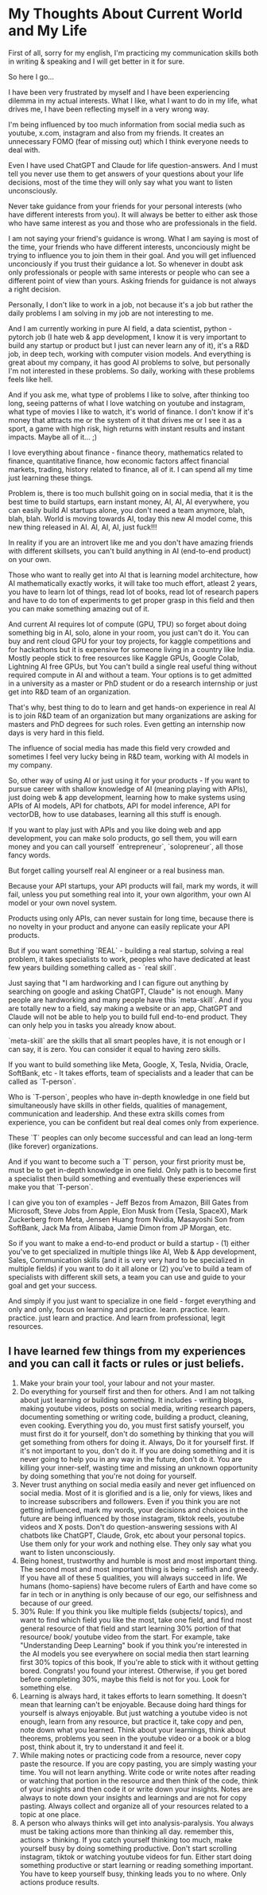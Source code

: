 # My Thoughts About Current World and My Life

<p>First of all, sorry for my english, I'm practicing my communication skills both in writing & speaking and I will get better in it for sure.</p>
<p>So here I go...</p>
<p>I have been very frustrated by myself and I have been experiencing dilemma in my actual interests. What I like, what I want to do in my life, what drives me, I have been reflecting myself in a very wrong way.</p>
<p>I'm being influenced by too much information from social media such as youtube, x.com, instagram and also from my friends. It creates an unnecessary FOMO (fear of missing out) which I think everyone needs to deal with.</p>
<p>Even I have used ChatGPT and Claude for life question-answers. And I must tell you never use them to get answers of your questions about your life decisions, most of the time they will only say what you want to listen unconsciously.</p>
<p>Never take guidance from your friends for your personal interests (who have different interests from you). It will always be better to either ask those who have same interest as you and those who are professionals in the field.</p>
<p>I am not saying your friend's guidance is wrong. What I am saying is most of the time, your friends who have different interests, unconciously might be trying to influence you to join them in their goal. And you will get influenced unconciously if you trust their guidance a lot. So whenever in doubt ask only professionals or people with same interests or people who can see a different point of view than yours. Asking friends for guidance is not always a right decision.</p>
<p>Personally, I don't like to work in a job, not because it's a job but rather the daily problems I am solving in my job are not interesting to me.</p>
<p>And I am currently working in pure AI field, a data scientist, python - pytorch job (I hate web & app development, I know it is very important to build any startup or product but I just can never learn any of it), it's a R&D job, in deep tech, working with computer vision models. And everything is great about my company, it has good AI problems to solve, but personally I'm not interested in these problems. So daily, working with these problems feels like hell.</p>
<p>And if you ask me, what type of problems I like to solve, after thinking too long, seeing patterns of what I love watching on youtube and instagram, what type of movies I like to watch, it's world of finance. I don't know if it's money that attracts me or the system of it that drives me or I see it as a sport, a game with high risk, high returns with instant results and instant impacts. Maybe all of it... ;)</p>
<p>I love everything about finance - finance theory, mathematics related to finance, quantitative finance, how economic factors affect financial markets, trading, history related to finance, all of it. I can spend all my time just learning these things.</p>
<p>Problem is, there is too much bullshit going on in social media, that it is the best time to build startups, earn instant money, AI, AI, AI everywhere, you can easily build AI startups alone, you don't need a team anymore, blah, blah, blah. World is moving towards AI, today this new AI model come, this new thing released in AI. AI, AI, AI, just fuck!!!</p>
<p>In reality if you are an introvert like me and you don't have amazing friends with different skillsets, you can't build anything in AI (end-to-end product) on your own.</p>
<p>Those who want to really get into AI that is learning model architecture, how AI mathematically exactly works, it will take too much effort, atleast 2 years, you have to learn lot of things, read lot of books, read lot of research papers and have to do ton of experiments to get proper grasp in this field and then you can make something amazing out of it.</p>
<p>And current AI requires lot of compute (GPU, TPU) so forget about doing something big in AI, solo, alone in your room, you just can't do it. You can buy and rent cloud GPU for your toy projects, for kaggle competitions and for hackathons but it is expensive for someone living in a country like India. Mostly people stick to free resources like Kaggle GPUs, Google Colab, Lightning AI free GPUs, but You can't build a single real useful thing without required compute in AI and without a team. Your options is to get admitted in a university as a master or PhD student or do a research internship or just get into R&D team of an organization.</p>
<p>That's why, best thing to do to learn and get hands-on experience in real AI is to join R&D team of an organization but many organizations are asking for masters and PhD degrees for such roles. Even getting an internship now days is very hard in this field.</p>
<p>The influence of social media has made this field very crowded and sometimes I feel very lucky being in R&D team, working with AI models in my company.</p>
<p>So, other way of using AI or just using it for your products - If you want to pursue career with shallow knowledge of AI (meaning playing with APIs), just doing web & app development, learning how to make systems using APIs of AI models, API for chatbots, API for model inference, API for vectorDB, how to use databases, learning all this stuff is enough.</p>
<p>If you want to play just with APIs and you like doing web and app development, you can make solo products, go sell them, you will earn money and you can call yourself `entrepreneur`, `solopreneur`, all those fancy words.</p>
<p>But forget calling yourself real AI engineer or a real business man.</p>
<p>Because your API startups, your API products will fail, mark my words, it will fail, unless you put something real into it, your own algorithm, your own AI model or your own novel system.</p>
<p>Products using only APIs, can never sustain for long time, because there is no novelty in your product and anyone can easily replicate your API products.</p>
<p>But if you want something `REAL` - building a real startup, solving a real problem, it takes specialists to work, peoples who have dedicated at least few years building something called as - `real skill`.</p>
<p>Just saying that "I am hardworking and I can figure out anything by searching on google and asking ChatGPT, Claude" is not enough. Many people are hardworking and many people have this `meta-skill`. And if you are totally new to a field, say making a website or an app, ChatGPT and Claude will not be able to help you to build full end-to-end product. They can only help you in tasks you already know about.</p>
<p>`meta-skill` are the skills that all smart peoples have, it is not enough or I can say, it is zero. You can consider it equal to having zero skills.</p>
<p>If you want to build something like Meta, Google, X, Tesla, Nvidia, Oracle, SoftBank, etc - It takes efforts, team of specialists and a leader that can be called as `T-person`.</p>
<p>Who is `T-person`, peoples who have in-depth knowledge in one field but simultaneously have skills in other fields, qualities of management, communication and leadership. And these extra skills comes from experience, you can be confident but real deal comes only from experience.</p>
<p>These `T` peoples can only become successful and can lead an long-term (like forever) organizations.</p>
<p>And if you want to become such a `T` person, your first priority must be, must be to get in-depth knowledge in one field. Only path is to become first a specialist then build something and eventually these experiences will make you that `T-person`.</p>
<p>I can give you ton of examples - Jeff Bezos from Amazon, Bill Gates from Microsoft, Steve Jobs from Apple, Elon Musk from (Tesla, SpaceX), Mark Zuckerberg from Meta, Jensen Huang from Nvidia, Masayoshi Son from SoftBank, Jack Ma from Alibaba, Jamie Dimon from JP Morgan, etc.</p>
<p>So if you want to make a end-to-end product or build a startup - (1) either you've to get specialized in multiple things like AI, Web & App development, Sales, Communication skills (and it is very very hard to be specialized in multiple fields) if you want to do it all alone or (2) you've to build a team of specialists with different skill sets, a team you can use and guide to your goal and get your success.</p>
<p>And simply if you just want to specialize in one field - forget everything and only and only, focus on learning and practice. learn. practice. learn. practice. just learn and practice. And learn from professional, legit resources.</p>

## I have learned few things from my experiences and you can call it facts or rules or just beliefs.

1. Make your brain your tool, your labour and not your master.
2. Do everything for yourself first and then for others. And I am not talking about just learning or building something. It includes - writing blogs, making youtube videos, posts on social media, writing research papers, documenting something or writing code, building a product, cleaning, even cooking. Everything you do, you must first satisfy yourself, you must first do it for yourself, don't do something by thinking that you will get something from others for doing it. Always, Do it for yourself first. If it's not important to you, don't do it. If you are doing something and it is never going to help you in any way in the future, don't do it. You are killing your inner-self, wasting time and missing an unknown opportunity by doing something that you're not doing for yourself.
3. Never trust anything on social media easily and never get influenced on social media. Most of it is glorified and is a lie, only for views, likes and to increase subscribers and followers. Even if you think you are not getting influenced, mark my words, your decisions and choices in the future are being influenced by those instagram, tiktok reels, youtube videos and X posts. Don't do question-answering sessions with AI chatbots like ChatGPT, Claude, Grok, etc about your personal topics. Use them only for your work and nothing else. They only say what you want to listen unconsciously. 
4. Being honest, trustworthy and humble is most and most important thing. The second most and most important thing is being - selfish and greedy. If you have all of these 5 qualities, you will always succeed in life. We humans (homo-sapiens) have become rulers of Earth and have come so far in tech or in anything is only because of our ego, our selfishness and because of our greed.
5. 30% Rule: If you think you like multiple fields (subjects/ topics), and want to find which field you like the most, take one field, and find most general resource of that field and start learning 30% portion of that resource/ book/ youtube video from the start. For example, take "Understanding Deep Learning" book if you think you're interested in the AI models you see everywhere on social media then start learning first 30% topics of this book, If you're able to stick with it without getting bored. Congrats! you found your interest. Otherwise, if you get bored before completing 30%, maybe this field is not for you. Look for something else.
6. Learning is always hard, it takes efforts to learn something. It doesn't mean that learning can't be enjoyable. Because doing hard things for yourself is always enjoyable. But just watching a youtube video is not enough, learn from any resource, but practice it, take copy and pen, note down what you learned. Think about your learnings, think about theorems, problems you seen in the youtube video or a book or a blog post, think about it, try to understand it and feel it.
7. While making notes or practicing code from a resource, never copy paste the resource. If you are copy pasting, you are simply wasting your time. You will not learn anything. Write code or write notes after reading or watching that portion in the resource and then think of the code, think of your insights and then code it or write down your insights. Notes are always to note down your insights and learnings and are not for copy pasting. Always collect and organize all of your resources related to a topic at one place.
8. A person who always thinks will get into analysis-paralysis. You always must be taking actions more than thinking all day. remember this, actions > thinking. If you catch yourself thinking too much, make yourself busy by doing something productive. Don't start scrolling instagram, tiktok or watching youtube videos for fun. Either start doing something productive or start learning or reading something important. You have to keep yourself busy, thinking leads you to no where. Only actions produce results.
